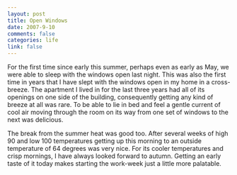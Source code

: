 ```yaml
--- 
layout: post
title: Open Windows
date: 2007-9-10
comments: false
categories: life
link: false
---
```

For the first time since early this summer, perhaps even as early as May, we were able to sleep with the windows open last night.  This was also the first time in years that I have slept with the windows open in my home in a cross-breeze.  The apartment I lived in for the last three years had all of its openings on one side of the building, consequently getting any kind of breeze at all was rare.  To be able to lie in bed and feel a gentle current of cool air moving through the room on its way from one set of windows to the next was delicious.

The break from the summer heat was good too.  After several weeks of high 90 and low 100 temperatures getting up this morning to an outside temperature of 64 degrees was very nice.  For its cooler temperatures and crisp mornings, I have always looked forward to autumn.  Getting an early taste of it today makes starting the work-week just a little more palatable.
